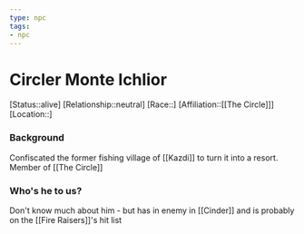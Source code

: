 ```yaml
---
type: npc
tags:
- npc
---
```


# Circler Monte Ichlior
[Status::alive]
[Relationship::neutral]
[Race::]
[Affiliation::[[The Circle]]]
[Location::]

### Background 
Confiscated the former fishing village of [[Kazdi]] to turn it into a resort. Member of [[The Circle]]

### Who's he to us?  
Don't know much about him - but has in enemy in [[Cinder]] and is probably on the [[Fire Raisers]]'s hit list



